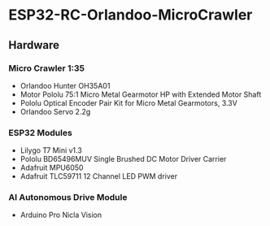 # ESP32-RC-Orlandoo-MicroCrawler

## Hardware
### Micro Crawler 1:35
- Orlandoo Hunter OH35A01
- Motor Pololu 75:1 Micro Metal Gearmotor HP with Extended Motor Shaft
- Pololu Optical Encoder Pair Kit for Micro Metal Gearmotors, 3.3V
- Orlandoo Servo 2.2g

### ESP32 Modules
- Lilygo T7 Mini v1.3
- Pololu BD65496MUV Single Brushed DC Motor Driver Carrier
- Adafruit MPU6050
- Adafruit TLC59711 12 Channel LED PWM driver

### AI Autonomous Drive Module
- Arduino Pro Nicla Vision
